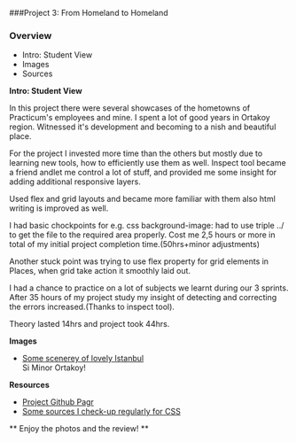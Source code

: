 ###Project 3: From Homeland to Homeland
### Overview  
* Intro: Student View   
* Images
* Sources
  
**Intro: Student View**    

In this project there were several showcases of the hometowns of Practicum's employees and mine. I spent a lot of good years in Ortakoy region. Witnessed it's development and becoming to a nish and beautiful place.

For the project I invested more time than the others but mostly due to learning new tools, how to efficiently use them as well. Inspect tool became a friend andlet me control a lot of stuff, and provided me some insight for adding additional responsive layers.

Used flex and grid layouts and became more familiar with them also html writing is improved as well.

I had basic chockpoints for e.g. css background-image: had to use triple ../ to get the file to the required area properly. Cost me 2,5 hours or more in total of my initial project completion time.(50hrs+minor adjustments)

Another stuck point was trying to use flex property for grid elements in Places, when grid take action it smoothly laid out.

I had a chance to practice on a lot of subjects we learnt during our 3 sprints.
After 35 hours of my project study my insight of detecting and correcting the errors increased.(Thanks to inspect tool).


Theory lasted 14hrs and project took 44hrs.   
  
**Images**  
  
* [Some scenerey of lovely Istanbul](https://www.istockphoto.com/tr/search/2/image?phrase=ortak%C3%B6y)  
Si Minor Ortakoy!

**Resources**
* [Project Github Pagr](namerm.github.io/web_project_3/)
* [Some sources I check-up regularly for CSS](https://www.reddit.com/r/ProgrammerHumor/)

** Enjoy the photos and the review! **
